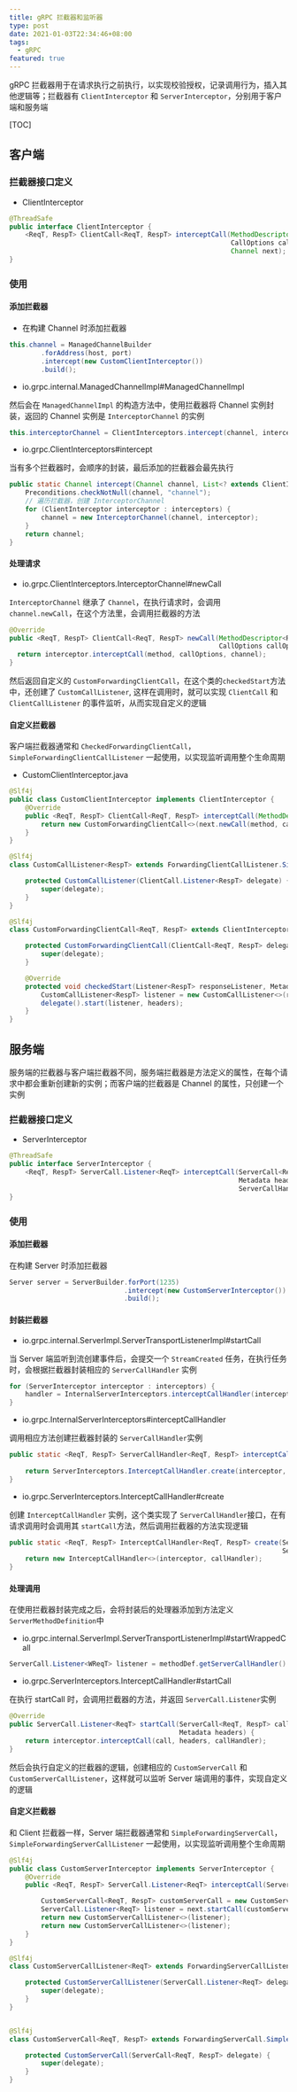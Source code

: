 ```yaml
---
title: gRPC 拦截器和监听器
type: post
date: 2021-01-03T22:34:46+08:00
tags:
  - gRPC
featured: true
---
```


gRPC 拦截器用于在请求执行之前执行，以实现校验授权，记录调用行为，插入其他逻辑等；拦截器有 `ClientInterceptor` 和 `ServerInterceptor`，分别用于客户端和服务端

[TOC]

## 客户端

### 拦截器接口定义

- ClientInterceptor

```java
@ThreadSafe
public interface ClientInterceptor {
    <ReqT, RespT> ClientCall<ReqT, RespT> interceptCall(MethodDescriptor<ReqT, RespT> method,
                                                        CallOptions callOptions,
                                                        Channel next);
}
```

### 使用

#### 添加拦截器

- 在构建 Channel 时添加拦截器

```java
this.channel = ManagedChannelBuilder
        .forAddress(host, port)
        .intercept(new CustomClientInterceptor())
        .build();
```

- io.grpc.internal.ManagedChannelImpl#ManagedChannelImpl

然后会在 `ManagedChannelImpl` 的构造方法中，使用拦截器将 Channel 实例封装，返回的 Channel 实例是 `InterceptorChannel` 的实例

```java
this.interceptorChannel = ClientInterceptors.intercept(channel, interceptors);
```

- io.grpc.ClientInterceptors#intercept

当有多个拦截器时，会顺序的封装，最后添加的拦截器会最先执行

```java
public static Channel intercept(Channel channel, List<? extends ClientInterceptor> interceptors) {
    Preconditions.checkNotNull(channel, "channel");
    // 遍历拦截器，创建 InterceptorChannel
    for (ClientInterceptor interceptor : interceptors) {
        channel = new InterceptorChannel(channel, interceptor);
    }
    return channel;
}
```

#### 处理请求

- io.grpc.ClientInterceptors.InterceptorChannel#newCall

`InterceptorChannel` 继承了 `Channel`，在执行请求时，会调用`channel.newCall`，在这个方法里，会调用拦截器的方法

```java
@Override
public <ReqT, RespT> ClientCall<ReqT, RespT> newCall(MethodDescriptor<ReqT, RespT> method,
                                                     CallOptions callOptions) {
  return interceptor.interceptCall(method, callOptions, channel);
}
```

然后返回自定义的 `CustomForwardingClientCall`，在这个类的`checkedStart`方法中，还创建了 `CustomCallListener`, 这样在调用时，就可以实现 `ClientCall` 和 `ClientCallListener` 的事件监听，从而实现自定义的逻辑

#### 自定义拦截器

客户端拦截器通常和 `CheckedForwardingClientCall`，`SimpleForwardingClientCallListener` 一起使用，以实现监听调用整个生命周期

- CustomClientInterceptor.java

```java
@Slf4j
public class CustomClientInterceptor implements ClientInterceptor {
    @Override
    public <ReqT, RespT> ClientCall<ReqT, RespT> interceptCall(MethodDescriptor<ReqT, RespT> method, CallOptions callOptions, Channel next) {
        return new CustomForwardingClientCall<>(next.newCall(method, callOptions));
    }
}

@Slf4j
class CustomCallListener<RespT> extends ForwardingClientCallListener.SimpleForwardingClientCallListener<RespT> {

    protected CustomCallListener(ClientCall.Listener<RespT> delegate) {
        super(delegate);
    }
}

@Slf4j
class CustomForwardingClientCall<ReqT, RespT> extends ClientInterceptors.CheckedForwardingClientCall<ReqT, RespT> {

    protected CustomForwardingClientCall(ClientCall<ReqT, RespT> delegate) {
        super(delegate);
    }

    @Override
    protected void checkedStart(Listener<RespT> responseListener, Metadata headers) throws Exception {
        CustomCallListener<RespT> listener = new CustomCallListener<>(responseListener);
        delegate().start(listener, headers);
    }
}
```

## 服务端

服务端的拦截器与客户端拦截器不同，服务端拦截器是方法定义的属性，在每个请求中都会重新创建新的实例；而客户端的拦截器是 Channel 的属性，只创建一个实例

### 拦截器接口定义

- ServerInterceptor

```java
@ThreadSafe
public interface ServerInterceptor {
    <ReqT, RespT> ServerCall.Listener<ReqT> interceptCall(ServerCall<ReqT, RespT> call,
                                                          Metadata headers,
                                                          ServerCallHandler<ReqT, RespT> next);
}
```

### 使用

#### 添加拦截器

在构建 Server 时添加拦截器

```java
Server server = ServerBuilder.forPort(1235)
                             .intercept(new CustomServerInterceptor())
                             .build();
```

#### 封装拦截器

- io.grpc.internal.ServerImpl.ServerTransportListenerImpl#startCall

当 Server 端监听到流创建事件后，会提交一个 `StreamCreated` 任务，在执行任务时，会根据拦截器封装相应的 `ServerCallHandler` 实例

```java
for (ServerInterceptor interceptor : interceptors) {
    handler = InternalServerInterceptors.interceptCallHandler(interceptor, handler);
}
```

- io.grpc.InternalServerInterceptors#interceptCallHandler

调用相应方法创建拦截器封装的 `ServerCallHandler`实例

```java
public static <ReqT, RespT> ServerCallHandler<ReqT, RespT> interceptCallHandler(ServerInterceptor interceptor,
                                                                                ServerCallHandler<ReqT, RespT> callHandler) {
    return ServerInterceptors.InterceptCallHandler.create(interceptor, callHandler);
}
```

- io.grpc.ServerInterceptors.InterceptCallHandler#create

创建 `InterceptCallHandler` 实例，这个类实现了 `ServerCallHandler`接口，在有请求调用时会调用其 `startCall`方法，然后调用拦截器的方法实现逻辑

```java
public static <ReqT, RespT> InterceptCallHandler<ReqT, RespT> create(ServerInterceptor interceptor,
                                                                     ServerCallHandler<ReqT, RespT> callHandler) {
    return new InterceptCallHandler<>(interceptor, callHandler);
}
```

#### 处理调用

在使用拦截器封装完成之后，会将封装后的处理器添加到方法定义 `ServerMethodDefinition`中

- io.grpc.internal.ServerImpl.ServerTransportListenerImpl#startWrappedCall

```java
ServerCall.Listener<WReqT> listener = methodDef.getServerCallHandler().startCall(call, headers);
```

- io.grpc.ServerInterceptors.InterceptCallHandler#startCall

在执行 startCall 时，会调用拦截器的方法，并返回 `ServerCall.Listener`实例

```java
@Override
public ServerCall.Listener<ReqT> startCall(ServerCall<ReqT, RespT> call,
                                           Metadata headers) {
    return interceptor.interceptCall(call, headers, callHandler);
}
```

然后会执行自定义的拦截器的逻辑，创建相应的 `CustomServerCall` 和 `CustomServerCallListener`，这样就可以监听 Server 端调用的事件，实现自定义的逻辑

#### 自定义拦截器

和 Client 拦截器一样，Server 端拦截器通常和 `SimpleForwardingServerCall`，`SimpleForwardingServerCallListener` 一起使用，以实现监听调用整个生命周期

```java
@Slf4j
public class CustomServerInterceptor implements ServerInterceptor {
    @Override
    public <ReqT, RespT> ServerCall.Listener<ReqT> interceptCall(ServerCall<ReqT, RespT> serverCall, Metadata metadata, ServerCallHandler<ReqT, RespT> serverCallHandler) {

        CustomServerCall<ReqT, RespT> customServerCall = new CustomServerCall<>(call);
        ServerCall.Listener<ReqT> listener = next.startCall(customServerCall, headers);
        return new CustomServerCallListener<>(listener);
        return new CustomServerCallListener<>(listener);
    }
}

@Slf4j
class CustomServerCallListener<ReqT> extends ForwardingServerCallListener.SimpleForwardingServerCallListener<ReqT> {

    protected CustomServerCallListener(ServerCall.Listener<ReqT> delegate) {
        super(delegate);
    }
}


@Slf4j
class CustomServerCall<ReqT, RespT> extends ForwardingServerCall.SimpleForwardingServerCall<ReqT, RespT> {

    protected CustomServerCall(ServerCall<ReqT, RespT> delegate) {
        super(delegate);
    }
}
```
